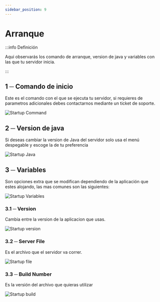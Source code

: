 ```yaml
---
sidebar_position: 9
---
```


# Arranque
:::info Definición

Aqui observarás los comando de arranque, version de java y variables con las que tu servidor inicia.

:::

## 1 ─ Comando de inicio
Este es el comando con el que se ejecuta tu servidor, si requieres de parametros adicionales debes contactarnos mediante un ticket de soporte.

![Startup Command](/img/startup_command.png)


## 2 ─ Version de java
Si deseas cambiar la version de Java del servidor solo usa el menú despegable y escoge la de tu preferencia

![Startup Java](/img/startup_java.png)

## 3 ─ Variables
Son opciones extra que se modifican dependiendo de la aplicación que estes alojando, las mas comunes son las siguientes:

![Startup Variables](/img/startup_variables.png)

### 3.1 ─  Version
Cambia entre la version de la aplicacion que usas.

![Startup version](/img/startup_version.png)

### 3.2 ─  Server File
Es el archivo que el servidor va correr.

![Startup file](/img/startup_file.png)

### 3.3 ─  Build Number
Es la versión del archivo que quieras utilizar

![Startup build](/img/startup_build.png)
